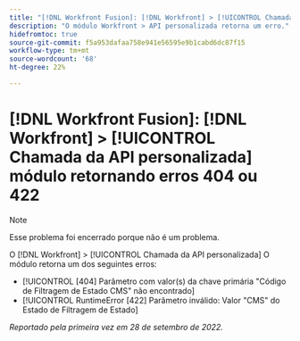 ```yaml
---
title: "[!DNL Workfront Fusion]: [!DNL Workfront] > [!UICONTROL Chamada da API personalizada] módulo retornando erros 404 ou 422"
description: "O módulo Workfront > API personalizada retorna um erro."
hidefromtoc: true
source-git-commit: f5a953dafaa758e941e56595e9b1cabd6dc87f15
workflow-type: tm+mt
source-wordcount: '68'
ht-degree: 22%

---
```



# [!DNL Workfront Fusion]: [!DNL Workfront] > [!UICONTROL Chamada da API personalizada] módulo retornando erros 404 ou 422

>[!NOTE]
>
>Esse problema foi encerrado porque não é um problema.

O [!DNL Workfront] > [!UICONTROL Chamada da API personalizada] O módulo retorna um dos seguintes erros:

* [!UICONTROL [404] Parâmetro com valor(s) da chave primária &quot;Código de Filtragem de Estado CMS&quot; não encontrado]
* [!UICONTROL RuntimeError [422] Parâmetro inválido: Valor &quot;CMS&quot; do Estado de Filtragem de Estado]

_Reportado pela primeira vez em 28 de setembro de 2022._


